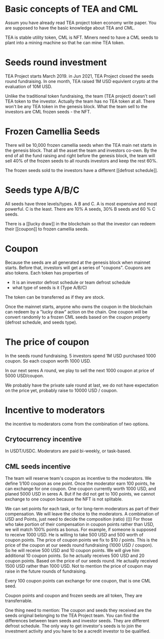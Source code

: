 # Basic concepts of TEA and CML
Assum you have already read TEA project token economy write paper. You are supposed to have the basic knowledge about TEA and CML. 

TEA is stable utility token, CML is NFT. Miners need to have a CML seeds to plant into a mining machine so that he can mine TEA token.

# Seeds round investment
TEA Project starts March 2019. in Jun 2021, TEA Project closed the seeds round fundraising. In one month, TEA raised 1M USD equivlent crypto at the evaluation of 10M USD. 

Unlike the traditional token fundraising, the team (TEA project) doesn't sell TEA token to the investor. Actually the team has no TEA token at all. There won't be any TEA token in the genesis block. What the team sell to the investors are CML frozen seeds - the NFT.

# Frozen Camellia Seeds

There will be 10,000 frozen camellia seeds when the TEA main net starts in the genesis block. That all the asset the team and investors co-own. By the end of all the fund raising and right before the genesis block, the team will sell 40% of the frozen seeds to all rounds investors and keep the rest 60%. 

The frozen seeds sold to the investors have a different [[defrost schedule]]. 
# Seeds type A/B/C
All seeds have three levels/types. A B and C.
A is most expensive and most powerful. C is the least.
There are 10% A seeds, 30% B seeds and 60 % C seeds.

There is a [[lucky draw]] in the blockchain so that the investor can redeem their [[coupon]] to frozen camellia seeds.  
# Coupon
Because the seeds are all generated at the genesis block when mainnet starts. Before that, investors will get a series of "coupons". Coupons are also tokens. Each token has properties of
- It is an investor defrost schedule or team defrost schedule
- what type of seeds is it (Type A/B/C)

The token can be transferred as if they are stock. 

Once the mainnet starts, anyone who owns the coupon in the blockchain can redeem by a "lucky draw" action on the chain. One coupon will be convert randomly to a frozen CML seeds based on the coupon property (defrost schedule, and seeds type).

# The price of coupon
In the seeds round fundraising. 5 investors spend 1M USD purchased 1000 coupon. So each coupon worth 1000 USD.

In our next seres A round, we play to sell the next 1000 coupon at price of 5000 USD/coupon.

We probably have the private sale round at last, we do not have expectation on the price yet, probably raise to 10000 USD / coupon.

# Incentive to moderators

the incentive to moderators come from the combination of two options.

## Crytocurrency incentive
In USDT/USDC. Moderators are paid bi-weekly, or task-based.

## CML seeds incentive
The team will reserve team's coupon as incentive to the moderators.
We define 1/100 coupon as one point. Once the moderator earn 100 points, he can exchange for one coupon. One coupon currently worth 1000 USD, and planed 5000 USD in seres A. But if he did not get to 100 points, we cannot exchange to one coupon because the NFT is  not splitable.

We can set points for each task, or for long-term moderators as part of their compensation. We will leave the choice to the moderators. A combination of USD and Points, just need to decide the composition (ratio)
(())
For those who take portion of their compensation in coupon points rather than USD, we will match 100% points as bonus. For example, if someone is supposed to receive 1000 USD. He is willing to take 500 USD and 500 worth of coupon points. The price of coupon points we fix to $10 / points. This is the price of the coupon at our seeds round fundraising (1000 USD / coupon). So he will receive 500 USD and 10 coupon points. We will give him additional 10 coupon points. So he actually receives 500 USD and 20 coupon points. Based on the price of our seeds round. He actually received 1500 USD rather than 1000 USD. Not to mention the price of coupon may raise in the future rounds of fundraising.

Every 100 coupon points can exchange for one coupon, that is one CML seed.

Coupon points and coupon and frozen seeds are all token, They are transferrable. 

One thing need to mention: The coupon and seeds they received are the seeds original belonging to the TEA Project team. You can find the differences between team seeds and investor seeds. They are different defrost schedule. The only way to get investor's seeds is to join the investment activity and you have to be a acredit investor to be qualified.